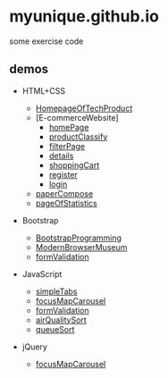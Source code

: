 # myunique.github.io


some exercise code


## demos

 + HTML+CSS
     * [HomepageOfTechProduct](https://myunique.github.io/ife/xiaowei/task7)
     * [E-commerceWebsite]
       * [homePage](https://myunique.github.io/mooc/E-commerceWebsite/index.html)
       * [productClassify](https://myunique.github.io/mooc/E-commerceWebsite/productClassify.html)
       * [filterPage](https://myunique.github.io/mooc/E-commerceWebsite/filterPage.html)
       * [details](https://myunique.github.io/mooc/E-commerceWebsite/details.html)
       * [shoppingCart](https://myunique.github.io/mooc/E-commerceWebsite/shoppingCart.html)
       * [register](https://myunique.github.io/mooc/E-commerceWebsite/register.html)
       * [login](https://myunique.github.io/mooc/E-commerceWebsite/login.html)
     * [paperCompose](https://myunique.github.io/ife/xiaowei/task6)
     * [pageOfStatistics](https://myunique.github.io/ife/xiaowei/task9)

 + Bootstrap
     * [BootstrapProgramming](https://myunique.github.io/mooc/BootstrapProgramming)
     * [ModernBrowserMuseum](https://myunique.github.io/mooc/ModernBrowserMuseum)
     * [formValidation](https://myunique.github.io/ife/yaoyao/task2/Bootstrap-index.html)

 + JavaScript
     * [simpleTabs](https://myunique.github.io/mooc/simpleTabs)
     * [focusMapCarousel](https://myunique.github.io/mooc/focusMapCarousel/index.html)
     * [formValidation](https://myunique.github.io/ife/yaoyao/task2/index.html)
     * [airQualitySort](https://myunique.github.io/ife/binbin/task3)
     * [queueSort](https://myunique.github.io/ife/binbin/task5)

 + jQuery
     * [focusMapCarousel](https://myunique.github.io/mooc/focusMapCarousel/index-jq.html)
